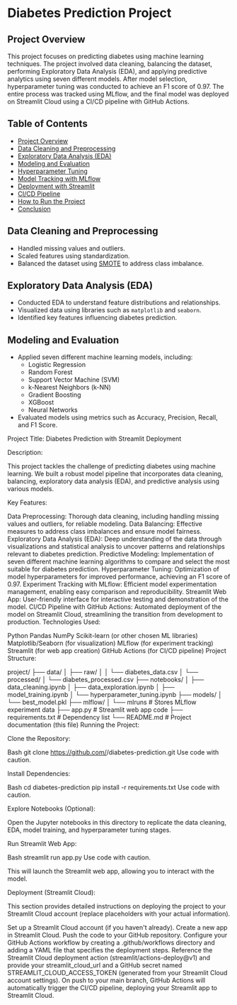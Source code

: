 # Diabetes Prediction Project

## Project Overview
This project focuses on predicting diabetes using machine learning techniques. The project involved data cleaning, balancing the dataset, performing Exploratory Data Analysis (EDA), and applying predictive analytics using seven different models. After model selection, hyperparameter tuning was conducted to achieve an F1 score of 0.97. The entire process was tracked using MLflow, and the final model was deployed on Streamlit Cloud using a CI/CD pipeline with GitHub Actions.

## Table of Contents
- [Project Overview](#project-overview)
- [Data Cleaning and Preprocessing](#data-cleaning-and-preprocessing)
- [Exploratory Data Analysis (EDA)](#exploratory-data-analysis-eda)
- [Modeling and Evaluation](#modeling-and-evaluation)
- [Hyperparameter Tuning](#hyperparameter-tuning)
- [Model Tracking with MLflow](#model-tracking-with-mlflow)
- [Deployment with Streamlit](#deployment-with-streamlit)
- [CI/CD Pipeline](#cicd-pipeline)
- [How to Run the Project](#how-to-run-the-project)
- [Conclusion](#conclusion)

## Data Cleaning and Preprocessing
- Handled missing values and outliers.
- Scaled features using standardization.
- Balanced the dataset using [SMOTE](https://imbalanced-learn.org/stable/references/generated/imblearn.over_sampling.SMOTE.html) to address class imbalance.

## Exploratory Data Analysis (EDA)
- Conducted EDA to understand feature distributions and relationships.
- Visualized data using libraries such as `matplotlib` and `seaborn`.
- Identified key features influencing diabetes prediction.

## Modeling and Evaluation
- Applied seven different machine learning models, including:
  - Logistic Regression
  - Random Forest
  - Support Vector Machine (SVM)
  - k-Nearest Neighbors (k-NN)
  - Gradient Boosting
  - XGBoost
  - Neural Networks
- Evaluated models using metrics such as Accuracy, Precision, Recall, and F1 Score.



Project Title: Diabetes Prediction with Streamlit Deployment

Description:

This project tackles the challenge of predicting diabetes using machine learning. We built a robust model pipeline that incorporates data cleaning, balancing, exploratory data analysis (EDA), and predictive analysis using various models.

Key Features:

Data Preprocessing: Thorough data cleaning, including handling missing values and outliers, for reliable modeling.
Data Balancing: Effective measures to address class imbalances and ensure model fairness.
Exploratory Data Analysis (EDA): Deep understanding of the data through visualizations and statistical analysis to uncover patterns and relationships relevant to diabetes prediction.
Predictive Modeling: Implementation of seven different machine learning algorithms to compare and select the most suitable for diabetes prediction.
Hyperparameter Tuning: Optimization of model hyperparameters for improved performance, achieving an F1 score of 0.97.
Experiment Tracking with MLflow: Efficient model experimentation management, enabling easy comparison and reproducibility.
Streamlit Web App: User-friendly interface for interactive testing and demonstration of the model.
CI/CD Pipeline with GitHub Actions: Automated deployment of the model on Streamlit Cloud, streamlining the transition from development to production.
Technologies Used:

Python
Pandas
NumPy
Scikit-learn (or other chosen ML libraries)
Matplotlib/Seaborn (for visualization)
MLflow (for experiment tracking)
Streamlit (for web app creation)
GitHub Actions (for CI/CD pipeline)
Project Structure:

project/
├── data/
│   ├── raw/
│   │   └── diabetes_data.csv
│   └── processed/
│       └── diabetes_processed.csv
├── notebooks/
│   ├── data_cleaning.ipynb
│   ├── data_exploration.ipynb
│   ├── model_training.ipynb
│   └── hyperparameter_tuning.ipynb
├── models/
│   └── best_model.pkl
├── mlflow/
│   └── mlruns  # Stores MLflow experiment data
├── app.py  # Streamlit web app code
├── requirements.txt  # Dependency list
└── README.md  # Project documentation (this file)
Running the Project:

Clone the Repository:

Bash
git clone https://github.com/<your-username>/diabetes-prediction.git
Use code with caution.

Install Dependencies:

Bash
cd diabetes-prediction
pip install -r requirements.txt
Use code with caution.

Explore Notebooks (Optional):

Open the Jupyter notebooks in this directory to replicate the data cleaning, EDA, model training, and hyperparameter tuning stages.

Run Streamlit Web App:

Bash
streamlit run app.py
Use code with caution.

This will launch the Streamlit web app, allowing you to interact with the model.

Deployment (Streamlit Cloud):

This section provides detailed instructions on deploying the project to your Streamlit Cloud account (replace placeholders with your actual information).

Set up a Streamlit Cloud account (if you haven't already).
Create a new app in Streamlit Cloud.
Push the code to your GitHub repository.
Configure your GitHub Actions workflow by creating a .github/workflows directory and adding a YAML file that specifies the deployment steps. Reference the Streamlit Cloud deployment action (streamlit/actions-deploy@v1) and provide your streamlit_cloud_url and a GitHub secret named STREAMLIT_CLOUD_ACCESS_TOKEN (generated from your Streamlit Cloud account settings).
On push to your main branch, GitHub Actions will automatically trigger the CI/CD pipeline, deploying your Streamlit app to Streamlit Cloud.
